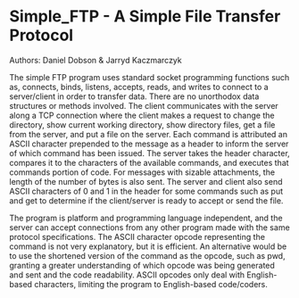 # Simple_FTP - A Simple File Transfer Protocol

Authors: Daniel Dobson & Jarryd Kaczmarczyk

The simple FTP program uses standard socket programming
functions such as, connects, binds, listens, accepts, reads, and writes to connect to a
server/client in order to transfer data. There are no unorthodox data structures or methods
involved. The client communicates with the server along a TCP connection where the client
makes a request to change the directory, show current working directory, show directory
files, get a file from the server, and put a file on the server. Each command is attributed an
ASCII character prepended to the message as a header to inform the server of which
command has been issued. The server takes the header character, compares it to the
characters of the available commands, and executes that commands portion of code. For
messages with sizable attachments, the length of the number of bytes is also sent.
The server and client also send ASCII characters of 0 and 1 in the header for some commands
such as put and get to determine if the client/server is ready to accept or send the file.

The program is platform and programming language independent, and
the server can accept connections from any other program made with the same protocol
specifications. The ASCII character opcode representing the command is not very explanatory, 
but it is efficient. An alternative would be to use the shortened version of the command as the opcode,
such as pwd, granting a greater understanding of which opcode was being generated and
sent and the code readability. ASCII opcodes only deal with English-based
characters, limiting the program to English-based code/coders.
